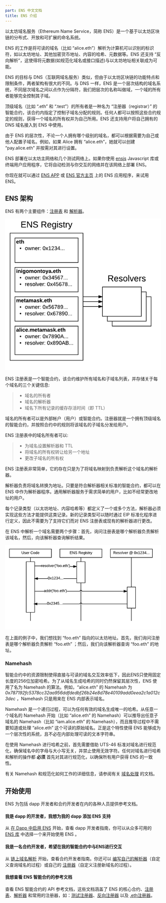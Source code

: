 ```yaml
---
part: ENS 中文文档
title: ENS 介绍 
---
```


以太坊域名服务（Ethereum Name Service，简称 ENS）是一个基于以太坊区块链的分布式、开放和可扩展的命名系统。

ENS 的工作是将可读的域名（比如 “alice.eth”）解析为计算机可以识别的标识符，如以太坊地址、其他加密货币地址、内容的哈希、元数据等。ENS 还支持 “反向解析”，这使得将元数据(如规范化域名或接口描述)与以太坊地址相关联成为可能。

ENS 的目标与 DNS（互联网域名服务）类似，但由于以太坊区块链的功能特点和限制条件，两者架构有很大的不同。与 DNS 一样，ENS 是一个层次结构的域名系统，不同层次域名之间以点作为分隔符，我们把层次的名称叫做域，一个域的所有者能够完全控制其子域。

顶级域名（比如 “.eth” 和 “.test”）的所有者是一种名为 “注册器（registrar）” 的智能合约，该合约内指定了控制子域名分配的规则。任何人都可以按照这些合约规定的规则，获得一个域名的所有权并为自己所用。ENS 还支持用户将自己拥有的 DNS 域名接入到 ENS 中使用。

由于 ENS 的层次性，不论一个人拥有哪个级别的域名，都可以根据需要为自己或他人配置子域名。例如，如果 Alice 拥有 “alice.eth”，她就可以创建 “pay.alice.eth” 并按需对其进行设置。

ENS 部署在以太坊主网络和几个测试网络上。如果你使用 [ensjs](https://www.npmjs.com/package/@ensdomains/ensjs) Javascript 库或终端用户应用程序，它将自动检测与你交互的网络并在该网络上部署 ENS。

你现在就可以通过 [ENS APP](https://app.ens.domains/) 或 [ENS 官方主页](https://ens.domains/) 上的 ENS 应用程序，来试用 ENS。

## ENS 架构

ENS 有两个主要组件：[注册表](contract-api-reference/ens.html) 和 [解析器](contract-api-reference/publicresolver.html)。

![](/images/docs/ens-architecture.png)

ENS 注册表是一个智能合约，该合约维护所有域名和子域名列表，并存储关于每个域名的三个关键信息:

> * 域名的所有者
> * 域名的解析器
> * 域名下所有记录的缓存存活时间（即 TTL）

域名的所有者可以是外部帐户（用户）或智能合约。注册器就是一个拥有顶级域名的智能合约，并按照合约中的规则将该域名的子域名分发给用户。

ENS 注册表中的域名所有者可以:

> * 为域名设置解析器和 TTL
> * 将域名的所有权转让给另一个地址
> * 更改子域名的所有权

ENS 注册表非常简单，它的存在只是为了将域名映射到负责解析这个域名的解析器。

解析器负责将域名转换为地址。只要是符合解析器相关标准的智能合约，都可以在 ENS 中作为解析器程序。通用解析器服务于需求简单的用户，比如不经常更改地址的用户。

每个记录类型（以太坊地址、内容哈希等）都定义了一个或多个方法，解析器必须实现这些方法才能提供这类记录。新的记录类型可以随时通过 EIP 标准化程序进行定义，因此不需要为了支持它们而对 ENS 注册表或现有的解析器进行更改。

在 ENS 中解析一个域名需要两个步骤：首先，询问注册表是哪个解析器负责解析该域名，然后，向该解析器查询解析结果。

![](/images/docs/ens-resolving.png)

在上面的例子中，我们想找到 “foo.eth” 指向的以太坊地址。首先，我们询问注册表是哪个解析器负责解析 “foo.eth” ；然后，我们向该解析器查询 “foo.eth” 的地址。

### Namehash

智能合约中的资源限制使得直接与可读的域名交互效率低下，因此ENS只使用固定长度的256位加密哈希。为了从域名生成哈希的同时仍然保留其层次性，ENS 使用了名为 Namehash 的算法。例如，“alice.eth” 的 Namehash 为 _0x787192fc5378cc32aa956ddfdedbf26b24e8d78e40109add0eea2c1a012c3dec_ ，Namehash 只是用来在 ENS 内部表示域名。

Namehash 是一个递归过程，可以为任何有效的域名生成唯一的哈希。从任意一个域名的 Namehash 开始（比如 “alice.eth” 的 Namehash）可以推导出任意子域名的 Namehash（比如 “iam.alice.eth” 的 Namehash），而且推导过程中不需要知道或处理 “alice.eth” 这个可读的原始域名。正是这个特性使得 ENS 能够成为一个层次性的系统，且不必在内部处理可读的文本字符串。

在使用 Namehash 进行哈希之前，首先需要借助 UTS-46 标准对域名进行规范化，确保域名中的字母与大小写无关，并禁止使用无效字符。任何对域名进行哈希和解析的操作都 **必须** 首先对其进行规范化，以确保所有用户获得 ENS 的一致性。

有关 Namehash 和规范化如何工作的详细信息，请参阅有关 [域名处理](contract-api-reference/name-processing.html) 的文档。

## 开始使用

ENS 为包括 dapp 开发者和合约开发者在内的各种人员提供参考文档。

#### 我是 dapp 的开发者，我想为我的 dapp 添加 ENS 支持

从 [在 Dapp 中启用 ENS](dapp-developer-guide/ens-enabling-your-dapp.html) 开始，查看 dapp 开发者指南，你可以从众多可用的 [ENS 库](dapp-developer-guide/ens-libraries.html) 中选择一个来开始使用 ENS 。

#### 我是一名合约开发者，希望在我的智能合约中与ENS进行交互

从 [链上域名解析](contract-developer-guide/resolving-names-on-chain.html) 开始，查看合约开发者指南。你还可以 [编写自己的解析器](contract-developer-guide/writing-a-resolver.html)（自定义查询域名的过程）或自己的 [注册器](contract-developer-guide/writing-a-registrar.html)（自定义注册新域名的过程）。

#### 我想查看 ENS 智能合约的参考文档

查看 ENS 智能合约的 API 参考文档，这些文档涵盖了 ENS 的核心合约、[注册表](contract-api-reference/ens.html)、[解析器](contract-api-reference/publicresolver.html) 和常用的注册器，如：[测试注册器](contract-api-reference/testregistrar.html)、[反向注册器](contract-api-reference/reverseregistrar.html) 以及 [.eth注册器](contract-api-reference/eth-permanent-registrar/readme.html)。
